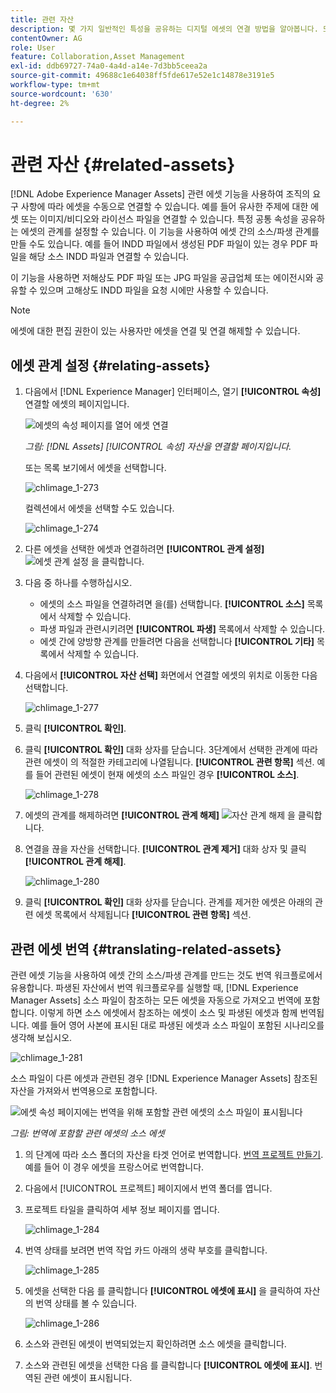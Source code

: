 ```yaml
---
title: 관련 자산
description: 몇 가지 일반적인 특성을 공유하는 디지털 에셋의 연결 방법을 알아봅니다. 또한 디지털 에셋 간의 소스 파생 관계를 만듭니다.
contentOwner: AG
role: User
feature: Collaboration,Asset Management
exl-id: ddb69727-74a0-4a4d-a14e-7d3bb5ceea2a
source-git-commit: 49688c1e64038ff5fde617e52e1c14878e3191e5
workflow-type: tm+mt
source-wordcount: '630'
ht-degree: 2%

---
```


# 관련 자산 {#related-assets}

[!DNL Adobe Experience Manager Assets] 관련 에셋 기능을 사용하여 조직의 요구 사항에 따라 에셋을 수동으로 연결할 수 있습니다. 예를 들어 유사한 주제에 대한 에셋 또는 이미지/비디오와 라이선스 파일을 연결할 수 있습니다. 특정 공통 속성을 공유하는 에셋의 관계를 설정할 수 있습니다. 이 기능을 사용하여 에셋 간의 소스/파생 관계를 만들 수도 있습니다. 예를 들어 INDD 파일에서 생성된 PDF 파일이 있는 경우 PDF 파일을 해당 소스 INDD 파일과 연결할 수 있습니다.

이 기능을 사용하면 저해상도 PDF 파일 또는 JPG 파일을 공급업체 또는 에이전시와 공유할 수 있으며 고해상도 INDD 파일을 요청 시에만 사용할 수 있습니다.

>[!NOTE]
>
>에셋에 대한 편집 권한이 있는 사용자만 에셋을 연결 및 연결 해제할 수 있습니다.

## 에셋 관계 설정 {#relating-assets}

1. 다음에서 [!DNL Experience Manager] 인터페이스, 열기 **[!UICONTROL 속성]** 연결할 에셋의 페이지입니다.

   ![에셋의 속성 페이지를 열어 에셋 연결](assets/asset-properties-relate-assets.png)

   *그림: [!DNL Assets] [!UICONTROL 속성] 자산을 연결할 페이지입니다.*

   또는 목록 보기에서 에셋을 선택합니다.

   ![chlimage_1-273](assets/chlimage_1-273.png)

   컬렉션에서 에셋을 선택할 수도 있습니다.

   ![chlimage_1-274](assets/chlimage_1-274.png)

1. 다른 에셋을 선택한 에셋과 연결하려면 **[!UICONTROL 관계 설정]** ![에셋 관계 설정](assets/do-not-localize/link-relate.png) 을 클릭합니다.
1. 다음 중 하나를 수행하십시오.

   * 에셋의 소스 파일을 연결하려면 을(를) 선택합니다. **[!UICONTROL 소스]** 목록에서 삭제할 수 있습니다.
   * 파생 파일과 관련시키려면 **[!UICONTROL 파생]** 목록에서 삭제할 수 있습니다.
   * 에셋 간에 양방향 관계를 만들려면 다음을 선택합니다 **[!UICONTROL 기타]** 목록에서 삭제할 수 있습니다.

1. 다음에서 **[!UICONTROL 자산 선택]** 화면에서 연결할 에셋의 위치로 이동한 다음 선택합니다.

   ![chlimage_1-277](assets/chlimage_1-277.png)

1. 클릭 **[!UICONTROL 확인]**.
1. 클릭 **[!UICONTROL 확인]** 대화 상자를 닫습니다. 3단계에서 선택한 관계에 따라 관련 에셋이 의 적절한 카테고리에 나열됩니다. **[!UICONTROL 관련 항목]** 섹션. 예를 들어 관련된 에셋이 현재 에셋의 소스 파일인 경우 **[!UICONTROL 소스]**.

   ![chlimage_1-278](assets/chlimage_1-278.png)

1. 에셋의 관계를 해제하려면 **[!UICONTROL 관계 해제]** ![자산 관계 해제](assets/do-not-localize/link-unrelate-icon.png) 을 클릭합니다.

1. 연결을 끊을 자산을 선택합니다. **[!UICONTROL 관계 제거]** 대화 상자 및 클릭 **[!UICONTROL 관계 해제]**.

   ![chlimage_1-280](assets/chlimage_1-280.png)

1. 클릭 **[!UICONTROL 확인]** 대화 상자를 닫습니다. 관계를 제거한 에셋은 아래의 관련 에셋 목록에서 삭제됩니다 **[!UICONTROL 관련 항목]** 섹션.

## 관련 에셋 번역 {#translating-related-assets}

관련 에셋 기능을 사용하여 에셋 간의 소스/파생 관계를 만드는 것도 번역 워크플로에서 유용합니다. 파생된 자산에서 번역 워크플로우를 실행할 때, [!DNL Experience Manager Assets] 소스 파일이 참조하는 모든 에셋을 자동으로 가져오고 번역에 포함합니다. 이렇게 하면 소스 에셋에서 참조하는 에셋이 소스 및 파생된 에셋과 함께 번역됩니다. 예를 들어 영어 사본에 표시된 대로 파생된 에셋과 소스 파일이 포함된 시나리오를 생각해 보십시오.

![chlimage_1-281](assets/chlimage_1-281.png)

소스 파일이 다른 에셋과 관련된 경우 [!DNL Experience Manager Assets] 참조된 자산을 가져와서 번역용으로 포함합니다.

![에셋 속성 페이지에는 번역을 위해 포함할 관련 에셋의 소스 파일이 표시됩니다](assets/asset-properties-source-asset.png)

*그림: 번역에 포함할 관련 에셋의 소스 에셋*

1. 의 단계에 따라 소스 폴더의 자산을 타겟 언어로 번역합니다. [번역 프로젝트 만들기](translation-projects.md#create-a-new-translation-project). 예를 들어 이 경우 에셋을 프랑스어로 번역합니다.

1. 다음에서 [!UICONTROL 프로젝트] 페이지에서 번역 폴더를 엽니다.

1. 프로젝트 타일을 클릭하여 세부 정보 페이지를 엽니다.

   ![chlimage_1-284](assets/chlimage_1-284.png)

1. 번역 상태를 보려면 번역 작업 카드 아래의 생략 부호를 클릭합니다.

   ![chlimage_1-285](assets/chlimage_1-285.png)

1. 에셋을 선택한 다음 를 클릭합니다 **[!UICONTROL 에셋에 표시]** 을 클릭하여 자산의 번역 상태를 볼 수 있습니다.

   ![chlimage_1-286](assets/chlimage_1-286.png)

1. 소스와 관련된 에셋이 번역되었는지 확인하려면 소스 에셋을 클릭합니다.

1. 소스와 관련된 에셋을 선택한 다음 를 클릭합니다 **[!UICONTROL 에셋에 표시]**. 번역된 관련 에셋이 표시됩니다.
